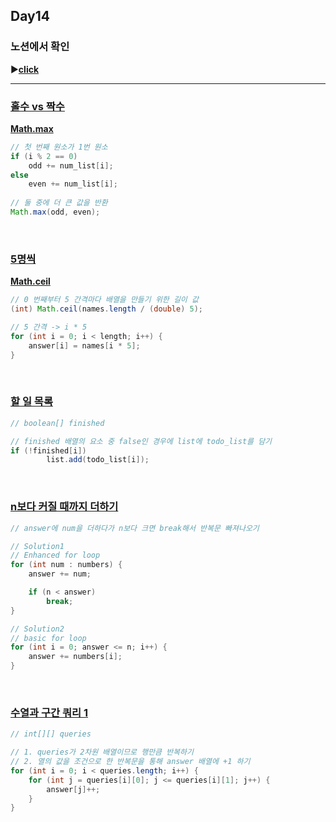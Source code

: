 ## Day14
### 노션에서 확인
▶️[**click**](https://gipark181.notion.site/Day14-2024-07-31-440c0f68c01449d38d281b80f842c83b?pvs=4)
<br/>
<hr/>

### [**홀수 vs 짝수**](https://school.programmers.co.kr/learn/courses/30/lessons/181887)

[**Math.max**](https://docs.oracle.com/javase/8/docs/api/java/lang/Math.html#max-int-int-)

```java
// 첫 번째 원소가 1번 원소
if (i % 2 == 0)
    odd += num_list[i];
else
    even += num_list[i];
    
// 둘 중에 더 큰 값을 반환
Math.max(odd, even);
```
<br/>

### [**5명씩**](https://school.programmers.co.kr/learn/courses/30/lessons/181886)

[**Math.ceil**](https://docs.oracle.com/javase/8/docs/api/java/lang/Math.html#ceil-double-)

```java
// 0 번째부터 5 간격마다 배열을 만들기 위한 길이 값
(int) Math.ceil(names.length / (double) 5);

// 5 간격 -> i * 5
for (int i = 0; i < length; i++) {
    answer[i] = names[i * 5];
}
```
<br/>

### [**할 일 목록**](https://school.programmers.co.kr/learn/courses/30/lessons/181885)

```java
// boolean[] finished

// finished 배열의 요소 중 false인 경우에 list에 todo_list를 담기
if (!finished[i])
		list.add(todo_list[i]);
```
<br/>

### [**n보다 커질 때까지 더하기**](https://school.programmers.co.kr/learn/courses/30/lessons/181884)

```java
// answer에 num을 더하다가 n보다 크면 break해서 반복문 빠져나오기

// Solution1
// Enhanced for loop
for (int num : numbers) {
    answer += num;

    if (n < answer)
        break;
}

// Solution2
// basic for loop
for (int i = 0; answer <= n; i++) {
    answer += numbers[i];
}
```
<br/>

### [**수열과 구간 쿼리 1**](https://school.programmers.co.kr/learn/courses/30/lessons/181883)

```java
// int[][] queries

// 1. queries가 2차원 배열이므로 행만큼 반복하기
// 2. 열의 값을 조건으로 한 반복문을 통해 answer 배열에 +1 하기
for (int i = 0; i < queries.length; i++) {
    for (int j = queries[i][0]; j <= queries[i][1]; j++) {
        answer[j]++;
    }
}
```